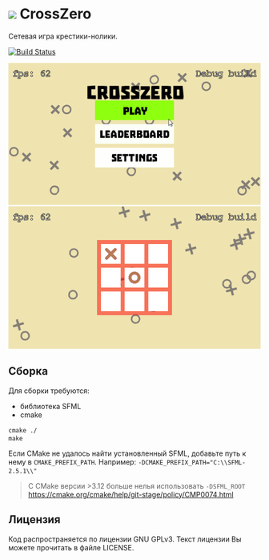 # <img src="https://github.com/Philosoph228/CrossZero/blob/master/res/icon.png" width="48"> CrossZero
Сетевая игра крестики-нолики.

[![Build Status](https://travis-ci.org/Philosoph228/CrossZero.svg?branch=master)](https://travis-ci.org/Philosoph228/CrossZero)

![](screenshots/title.png)
![](screenshots/game.png)

## Сборка
Для сборки требуются:
* библиотека SFML
* cmake 

```
cmake ./
make
```

Если CMake не удалось найти установленный SFML, добавьте путь к нему в `CMAKE_PREFIX_PATH`. Например: ```-DCMAKE_PREFIX_PATH="C:\\SFML-2.5.1\\"```
> С CMake версии >3.12 больше нелья использовать `-DSFML_ROOT` https://cmake.org/cmake/help/git-stage/policy/CMP0074.html

## Лицензия
Код распространяется по лицензии GNU GPLv3. Текст лицензии Вы можете прочитать в файле LICENSE.

